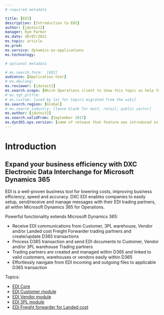 ```yaml
---
# required metadata

title: [EDI]
description: [Introduction to EDI]
author: [jdutoit2]
manager: Kym Parker
ms.date: 20/07/2021
ms.topic: article
ms.prod: 
ms.service: dynamics-ax-applications
ms.technology: 

# optional metadata

# ms.search.form:  [EDI]
audience: [Application User]
# ms.devlang: 
ms.reviewer: [jdutoit2]
ms.search.scope: [Which Operations client to show this topic as help for, to be set by content strategist, see list here: https://microsoft.sharepoint.com/teams/DynDoc/_layouts/15/WopiFrame.aspx?sourcedoc={23419e1c-eb64-42e9-aa9b-79875b428718}&action=edit&wd=target%28Core%20Dynamics%20AX%20CP%20requirements%2Eone%7C4CC185C0%2DEFAA%2D42CD%2D94B9%2D8F2A45E7F61A%2FVersions%20list%20for%20docs%20topics%7CC14BE630%2D5151%2D49D6%2D8305%2D554B5084593C%2F%29]
# ms.tgt_pltfrm: 
# ms.custom: [used by loc for topics migrated from the wiki]
ms.search.region: [Global]
# ms.search.industry: [leave blank for most, retail, public sector]
ms.author: [jdutoit2]
ms.search.validFrom: [September 2017]
ms.dyn365.ops.version: [name of release that feature was introduced in, see list here: https://microsoft.sharepoint.com/teams/DynDoc/_layouts/15/WopiFrame.aspx?sourcedoc={23419e1c-eb64-42e9-aa9b-79875b428718}&action=edit&wd=target%28Core%20Dynamics%20AX%20CP%20requirements%2Eone%7C4CC185C0%2DEFAA%2D42CD%2D94B9%2D8F2A45E7F61A%2FVersions%20list%20for%20docs%20topics%7CC14BE630%2D5151%2D49D6%2D8305%2D554B5084593C%2F%29]
---
```


# Introduction

## Expand your business efficiency with DXC Electronic Data Interchange for Microsoft Dynamics 365

EDI is a well-proven business tool for lowering costs, improving business efficiency, speed and accuracy. DXC EDI enables companies to easily setup, send/receive and manage messages with their EDI trading partners, all within Microsoft Dynamics 365 for Operations.

Powerful functionality extends Microsoft Dynamics 365:
- Receive EDI communications from Customer, 3PL warehouse, Vendor and/or Landed cost Freight Forwarder trading partners and create/update D365 transactions
- Process D365 transaction and send EDI documents to Customer, Vendor and/or 3PL warehouse Trading partners
- Trading partners are created and managed within D365 and linked to valid customers, warehouses or vendors easily within D365
- Effortlessly navigate from EDI incoming and outgoing files to applicable D365 transaction

Topics:
- [EDI Core](../CORE/Introduction/Introduction.md)
- [EDI Customer module](../CUSTOMER/INTRODUCTION/Introduction.md)
- [EDI Vendor module](../VENDOR/INTRODUCTION/Introduction.md)
- [EDI 3PL module](../3PL/INTRODUCTION/Introduction.md)
- [EDI Freight forwarder for Landed cost](../FREIGHT%20FORWARDER/INTRODUCTION/Introduction.md)
